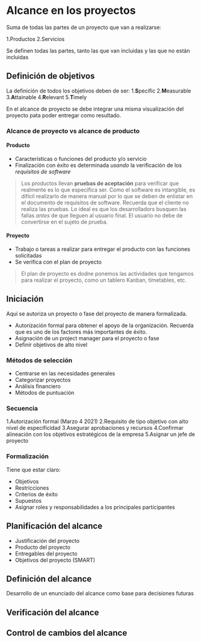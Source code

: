 # Alcance en los proyectos

Suma de todas las partes de un proyecto que van  a realizarse:

1.Productos
2.Servicios

Se definen todas las partes, tanto las que van incluidas y las que no están incluidas

## Definición de objetivos

La definición de todos los objetivos deben de ser:
1.**S**pecific
2.**M**easurable
3.**A**ttainable
4.**R**elevant
5.**T**imely

En el alcance de proyecto se debe integrar una misma visualización del proyecto pata poder entregar como resultado.

### Alcance de proyecto vs alcance de producto

#### Producto

- Características o funciones del producto y/o servicio
- Finalización con éxito es determinada *usando* la verificación de los *requisitos de software*

> Los productos llevan **pruebas de aceptación** para verificar que realmente es lo que especifica ser. Como el software es intangible, es difícil realizarlo de manera manual por lo que se deben de enlistar en el documento de requisitos de software. Recuerda que el cliente no realiza las pruebas. Lo ideal es que los desarrolladors busquen las fallas *antes* de que lleguen al usuario final. El usuario no debe de convertirse en el sujeto de prueba.

#### Proyecto

- Trabajo o tareas a realizar para entregar el producto con las funciones solicitadas
- Se verifica con el plan de proyecto

> El plan de proyecto es dodne ponemos las actividades que tengamos para realizar el proyecto, como un tablero Kanban, timetables, etc.

## Iniciación

Aquí se autoriza un proyecto o fase del proyecto de manera formalizada.

- Autorización formal para obtener el apoyo de la organización. Recuerda que es uno de los factores más importantes de éxito.
- Asignación de un project manager para el proyecto o fase
- Definir objetivos de alto nivel

### Métodos de selección

- Centrarse en las necesidades generales
- Categorizar proyectos
- Análisis financiero
- Métodos de puntuación

### Secuencia

1.Autorización formal (Marzo 4 2021)
2.Requisito de tipo objetivo con alto nivel de especificidad
3.Asegurar aprobaciones y recursos
4.Confirmar alineación con los objetivos estratégicos de la empresa
5.Asignar un jefe de proyecto

### Formalización

Tiene que estar claro:

- Objetivos
- Restricciones
- Criterios de éxito
- Supuestos
- Asignar roles y responsabilidades a los principales participantes

## Planificación del alcance

- Justificación del proyecto
- Producto del proyecto
- Entregables del proyecto
- Objetivos del proyecto (SMART)

## Definición del alcance

Desarrollo de un enunciado del alcance como base para decisiones futuras

## Verificación del alcance

## Control de cambios del alcance
